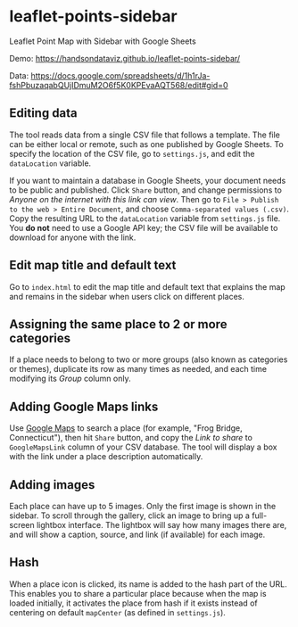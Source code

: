 # leaflet-points-sidebar
Leaflet Point Map with Sidebar with Google Sheets

Demo: https://handsondataviz.github.io/leaflet-points-sidebar/

Data: https://docs.google.com/spreadsheets/d/1h1rJa-fshPbuzaqabQUjIDmuM2O6f5K0KPEvaAQT568/edit#gid=0

## Editing data
The tool reads data from a single CSV file that follows a template.
The file can be either local or remote, such as one published by
Google Sheets. To specify the location of the CSV file, go to `settings.js`,
and edit the `dataLocation` variable.

If you want to maintain a database in Google Sheets, your document needs to be public and published.
Click `Share` button, and change permissions to *Anyone on the internet with this link can view*.
Then go to `File > Publish to the web > Entire Document`,
and choose `Comma-separated values (.csv)`. Copy the resulting URL to the `dataLocation`
variable from `settings.js` file. You **do not** need to use a Google API key; the CSV file
will be available to download for anyone with the link.

## Edit map title and default text
Go to `index.html` to edit the map title and default text that explains the map and remains in the sidebar when users click on different places.

## Assigning the same place to 2 or more categories
If a place needs to belong to two or more groups (also known as categories or themes),
duplicate its row as many times as needed, and each time modifying its
*Group* column only.

## Adding Google Maps links
Use [Google Maps](https://www.google.com/maps) to search a place (for example,
"Frog Bridge, Connecticut"), then hit `Share` button, and copy the *Link to share*
to `GoogleMapsLink` column of your CSV database. The tool will display a box
with the link under a place description automatically.

## Adding images
Each place can have up to 5 images. Only the first image is shown in the
sidebar. To scroll through the gallery, click an image to bring up a full-screen
lightbox interface. The lightbox will say how many images there are, and will show
a caption, source, and link (if available) for each image.

## Hash
When a place icon is clicked, its name is added to the hash part of the URL. This
enables you to share a particular place because when the map is loaded initially,
it activates the place from hash if it exists instead of centering
on default `mapCenter` (as defined in `settings.js`).
